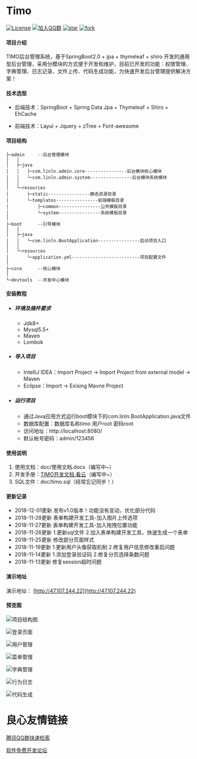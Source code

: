 # Timo

[![License](https://img.shields.io/badge/License-Apache--2.0-blue.svg)](LICENSE)
[![加入QQ群](https://img.shields.io/badge/QQ%E7%BE%A4-941209502-brightgreen.svg)](https://jq.qq.com/?_wv=1027&k=5RCnDCO)
[![star](https://gitee.com/aun/Timo/badge/star.svg?theme=dark)](https://gitee.com/aun/Timo/stargazers)
[![fork](https://gitee.com/aun/Timo/badge/fork.svg?theme=dark)](https://gitee.com/aun/Timo/members)
#### 项目介绍
TIMO后台管理系统，基于SpringBoot2.0 + jpa + thymeleaf + shiro 开发的通用型后台管理，采用分模块的方式便于开发和维护，目前已开发的功能：权限管理、字典管理、日志记录、文件上传、代码生成功能，为快速开发后台管理提供解决方案！

#### 技术选型

- 后端技术：SpringBoot + Spring Data Jpa + Thymeleaf + Shiro + EhCache

- 前端技术：Layui + Jquery  + zTree + Font-awesome

#### 项目结构

```
├─admin		--后台管理模块
│	│
│	├─java
│	│	├─com.linln.admin.core----------------后台模块核心模块
│	│	└─com.linln.admin.system----------------后台模块系统模块
│	│	
│	└─resources
│		├─static----------------静态资源目录
│		└─templates----------------前端模板目录
│			├─common----------------公共模板目录
│			└─system----------------系统模板目录
│
├─boot		--引导模块
│	│
│	├─java
│	│	└─com.linln.BootApplication----------------启动项目入口
│	│
│	└─resources
│		└─application.yml--------------------------项目配置文件
│	
├─core		--核心模块
│	
└─devtools	--开发中心模块
```


#### 安装教程

- ##### 环境及插件要求

   - Jdk8+
   - Mysql5.5+
   - Maven
   - Lombok

- ##### 导入项目

   - IntelliJ IDEA：Import Project -> Import Project from external model -> Maven
   - Eclipse：Import -> Exising Mavne Project


- ##### 运行项目

  - 通过Java应用方式运行boot模块下的com.linln.BootApplication.java文件
  - 数据库配置：数据库名称timo   用户root    密码root
  - 访问地址：http://localhost:8080/
  - 默认帐号密码：admin/123456

#### 使用说明

1. 使用文档：doc/使用文档.docx（编写中~）
2. 开发手册：[TIMO开发文档.看云](https://www.kancloud.cn/timo/timo-doc)（编写中~）
3. SQL文件：doc/timo.sql（经常忘记同步！）

#### 更新记录
- 2018-12-01更新 发布v1.0版本！功能没有变动，优化部分代码
- 2018-11-28更新 表单构建开发工具-加入图片上传选项
- 2018-11-27更新 表单构建开发工具-加入拖拽位置功能
- 2018-11-26更新 1.更新sql文件 2.加入表单构建开发工具，快速生成一个表单
- 2018-11-25更新 修改部分页面样式
- 2018-11-19更新 1.更新用户头像获取机制 2.修复用户信息修改重启问题
- 2018-11-14更新 1.添加登录验证码 2.修复分页选择条数问题
- 2018-11-13更新 修复session超时问题

#### 演示地址
演示地址： [http://47.107.244.22](http://47.107.244.22)

#### 预览图

![项目结构图](./doc/images/项目结构图.jpg)

![登录页面](./doc/images/登录页面.jpg)

![用户管理](./doc/images/用户管理.jpg)

![菜单管理](./doc/images/菜单管理.jpg)

![字典管理](./doc/images/字典管理.jpg)

![行为日志](./doc/images/行为日志.jpg)

![代码生成](./doc/images/代码生成.jpg)

 # 良心友情链接

[腾讯QQ群快速检索](http://u.720life.cn/s/8cf73f7c)

[软件免费开发论坛](http://u.720life.cn/s/bbb01dc0)